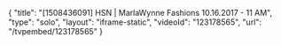 {
    "title": "[1508436091] HSN | MarlaWynne Fashions 10.16.2017 - 11 AM",
    "type": "solo",
    "layout": "iframe-static",
    "videoId": "123178565",
    "url": "\/tvpembed\/123178565"
}